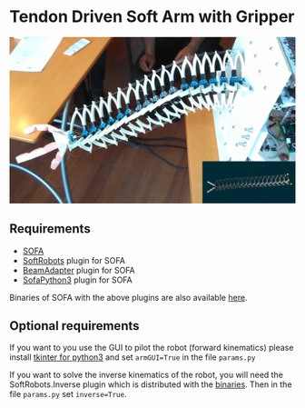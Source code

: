 # Tendon Driven Soft Arm with Gripper

![](images/softarmgripper.png)

## Requirements

- [SOFA](https://github.com/sofa-framework/sofa)
- [SoftRobots](https://github.com/SofaDefrost/SoftRobots) plugin for SOFA
- [BeamAdapter](https://github.com/sofa-framework/BeamAdapter) plugin for SOFA
- [SofaPython3](https://github.com/sofa-framework/SofaPython3) plugin for SOFA

Binaries of SOFA with the above plugins are also available [here](https://github.com/sofa-framework/sofa/releases).

## Optional requirements 

If you want to you use the GUI to pilot the robot (forward kinematics) please install 
[tkinter for python3](https://riptutorial.com/tkinter/example/3206/installation-or-setup) and 
set `armGUI=True` in the file `params.py`

If you want to solve the inverse kinematics of the robot, you will need the SoftRobots.Inverse plugin which is 
distributed with the [binaries](https://github.com/sofa-framework/sofa/releases). Then in the file `params.py` set `inverse=True`.

